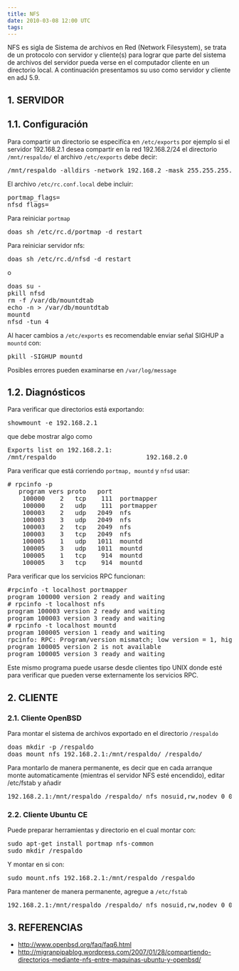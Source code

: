 ```yaml
---
title: NFS
date: 2010-03-08 12:00 UTC
tags:
---
```

NFS es sigla de Sistema de archivos en Red (Network Filesystem), se trata de un protocolo con servidor y cliente(s) para lograr que parte del sistema de archivos del servidor pueda verse en el computador cliente en un directorio local. A continuación presentamos su uso como servidor y cliente en adJ 5.9.

## 1. SERVIDOR

## 1.1. Configuración

Para compartir un directorio se especifíca en ```/etc/exports``` por ejemplo si el servidor 192.168.2.1 desea compartir en la red 192.168.2/24 el directorio ```/mnt/respaldo/``` el archivo ```/etc/exports``` debe decir:
<pre>
/mnt/respaldo -alldirs -network 192.168.2 -mask 255.255.255.0
</pre>
El archivo ```/etc/rc.conf.local``` debe incluir:
<pre>
portmap_flags=
nfsd_flags=
</pre>

Para reiniciar ```portmap```
<pre>
doas sh /etc/rc.d/portmap -d restart
</pre>

Para reiniciar servidor nfs:

<pre>
doas sh /etc/rc.d/nfsd -d restart
</pre>
o
<pre>
doas su -
pkill nfsd
rm -f /var/db/mountdtab
echo -n > /var/db/mountdtab
mountd
nfsd -tun 4
</pre>

Al hacer cambios a ```/etc/exports``` es recomendable enviar señal SIGHUP a ```mountd``` con:
<pre>
pkill -SIGHUP mountd
</pre>

Posibles errores pueden examinarse en ```/var/log/message```

## 1.2. Diagnósticos

Para verificar que directorios está exportando:

<pre>
showmount -e 192.168.2.1
</pre>
que debe mostrar algo como
<pre>
Exports list on 192.168.2.1:
/mnt/respaldo                        192.168.2.0
</pre>

Para verificar que está corriendo ```portmap, mountd``` y ```nfsd``` usar:
<pre>
# rpcinfo -p
   program vers proto   port
    100000    2   tcp    111  portmapper
    100000    2   udp    111  portmapper
    100003    2   udp   2049  nfs
    100003    3   udp   2049  nfs
    100003    2   tcp   2049  nfs
    100003    3   tcp   2049  nfs
    100005    1   udp   1011  mountd
    100005    3   udp   1011  mountd
    100005    1   tcp    914  mountd
    100005    3   tcp    914  mountd
</pre>

Para verificar que los servicios RPC funcionan:

<pre>
#rpcinfo -t localhost portmapper
program 100000 version 2 ready and waiting
# rpcinfo -t localhost nfs       
program 100003 version 2 ready and waiting
program 100003 version 3 ready and waiting
# rpcinfo -t localhost mountd
program 100005 version 1 ready and waiting
rpcinfo: RPC: Program/version mismatch; low version = 1, high version = 3
program 100005 version 2 is not available
program 100005 version 3 ready and waiting
</pre>

Este mismo programa puede usarse desde clientes tipo UNIX donde esté para verificar que pueden verse externamente los servicios RPC.

## 2. CLIENTE

### 2.1. Cliente OpenBSD


Para montar el sistema de archivos exportado en el directorio ```/respaldo```

<pre>
doas mkdir -p /respaldo
doas mount_nfs 192.168.2.1:/mnt/respaldo/ /respaldo/
</pre>

Para montarlo de manera permanente, es decir que en cada arranque monte automaticamente (mientras el servidor NFS esté encendido), editar /etc/fstab
y añadir
<pre>
192.168.2.1:/mnt/respaldo /respaldo/ nfs nosuid,rw,nodev 0 0
</pre>

### 2.2. Cliente Ubuntu CE

Puede preparar herramientas y directorio en el cual montar con:

<pre>
sudo apt-get install portmap nfs-common
sudo mkdir /respaldo
</pre>
Y montar en si con:
<pre>
sudo mount.nfs 192.168.2.1:/mnt/respaldo /respaldo
</pre>
Para mantener de manera permanente, agregue a ```/etc/fstab```

<pre>
192.168.2.1:/mnt/respaldo /respaldo/ nfs nosuid,rw,nodev 0 0
</pre>



## 3. REFERENCIAS

* http://www.openbsd.org/faq/faq6.html
* http://migranpipablog.wordpress.com/2007/01/28/compartiendo-directorios-mediante-nfs-entre-maquinas-ubuntu-y-openbsd/

